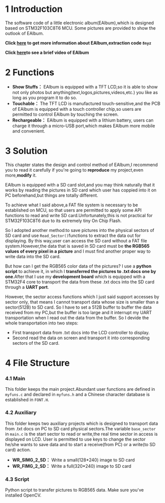 
# 1  Introduction
The software code of a little electronic album(EAlbum),which is designed based on STM32F103C8T6 MCU. Some pictures are provided to show the outlook of EAlbum.

**Click [here](https://pan.baidu.com/s/1BRxl9arHRHqPtyCifSQCGA) to get more information about EAlbum,extraction code `8nyz`** 

**Click [here](https://www.bilibili.com/video/BV1of4y1e7pQ)to see a brief video of EAlbum** 

# 2 Functions
- **Show Stuffs：** EAlbum is equipped with a TFT LCD,so it is able to show not only photos but anything(text,logos,pictures,videos,etc.) you like as long as you program it to do so. 
- **Touchable：** The TFT LCD is manufactured touch-sensitive,and the PCB of EAlbum is equipped with a touch controller chip,so users are permitted to control EAlbum by touching the screen.
- **Rechargeable：** EAlbum is equipped with a lithium battery, users can charge it through a micro-USB port,which makes EAlbum more mobile and convenient.

# 3 Solution
This chapter states the design and control method of EAlbum,I recommend you to read it carefully if you're going to **reproduce** my project,even more,**modify** it.

 EAlbum is equipped with a SD card slot,and you may think naturally that it works by reading the pictures in SD card which user has coppied into it on PC beforehand,but things are totally different.   

To achieve what I said above,a FAT file system is necessary to be established on MCU, so that users are permitted to apply some API functions to read and write SD card.Unfortunately,this is not practical for STM32F103C8T6 due to its extremely tiny On Chip Flash. 

So I adopted another method:to save pictures into the physical sectors of SD card and use `Read_Sector()`functions to extract the data out for displaying. By this way,user can access the SD card without a FAT file system.However,the data that is saved in SD card must be **the RGB565 values of every pixel in a picture** and I must find another proper way to write data into the SD card.

But how can I get the RGB565 color data of the pictures? I use a **python script** to achieve it, in which I **transferred the pictures to .txt docs one by one**.After that I use my **development board** which is equipped with a STM32F4 core to transport the data from these .txt docs into the SD card through a **UART port**. 

However, the sector access functions which I just said support accesses by sector only, that means I cannot transport data whose size is smaller than a sector(512B) to SD card. So I have to set a 512B buffer to buffer the data received from my PC,but the buffer is too large and it interrupt my UART transportation when I read out the data from the buffer. So I devide the whole transportation into two steps:
- First transport data from .txt docs into the LCD controller to display.
- Second read the data on screen and transport it into corresponding sectors of the SD card.

# 4 File Structure
### 4.1 Main
This folder keeps the main project.Abundant user functions are defined in `myfuns.c`
and declared in `myfuns.h` and a Chinese character database is established in `FONT.H`.
### 4.2 Auxiliary
This folder keeps two auxiliary projects which is designed to transport data from .txt docs on PC to SD card physical sectors.The variable `base_sector` in `main.c` is the start sector to read or write,the real time sector in access is displayed on LCD. User is permitted to use keys to change the sector he/she wants to save data and to start a receive(from PC) or a write(to SD card) action.
- **WR_SIMG_2_SD：** Write a small(128*240) image to SD card
- **WR_FIMG_2_SD：** Write a full(320*240) image to SD card

### 4.3 Script
Python script to transfer pictures to RGB565 data. Make sure you've installed OpenCV.
